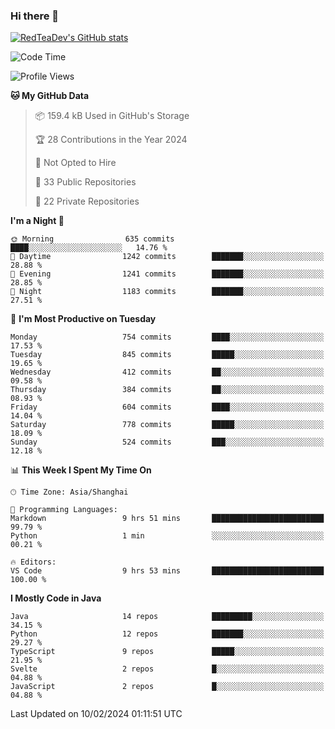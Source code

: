 ### Hi there 👋

<!--
**RedTeaDev/RedTeaDev** is a ✨ _special_ ✨ repository because its `README.md` (this file) appears on your GitHub profile.

Here are some ideas to get you started:

- 🔭 I’m currently working on ...
- 🌱 I’m currently learning ...
- 👯 I’m looking to collaborate on ...
- 🤔 I’m looking for help with ...
- 💬 Ask me about ...
- 📫 How to reach me: ...
- 😄 Pronouns: ...
- ⚡ Fun fact: ...
-->

<!--
[![wakatime](https://wakatime.com/badge/user/6b101ed0-04c0-4490-9283-eb61f2efff96.svg)](https://wakatime.com/@6b101ed0-04c0-4490-9283-eb61f2efff96)
!-->

[![RedTeaDev's GitHub stats](https://github-readme-stats.vercel.app/api?username=RedTeaDev)](https://github.com/anuraghazra/github-readme-stats)
<!--
[![willianrod's wakatime stats](https://github-readme-stats.vercel.app/api/wakatime?username=RedTeaDev)](https://github.com/anuraghazra/github-readme-stats)
!-->
<!--START_SECTION:waka-->
![Code Time](http://img.shields.io/badge/Code%20Time-2%2C032%20hrs%209%20mins-blue)

![Profile Views](http://img.shields.io/badge/Profile%20Views-22-blue)

**🐱 My GitHub Data** 

> 📦 159.4 kB Used in GitHub's Storage 
 > 
> 🏆 28 Contributions in the Year 2024
 > 
> 🚫 Not Opted to Hire
 > 
> 📜 33 Public Repositories 
 > 
> 🔑 22 Private Repositories 
 > 
**I'm a Night 🦉** 

```text
🌞 Morning                635 commits         ████░░░░░░░░░░░░░░░░░░░░░   14.76 % 
🌆 Daytime                1242 commits        ███████░░░░░░░░░░░░░░░░░░   28.88 % 
🌃 Evening                1241 commits        ███████░░░░░░░░░░░░░░░░░░   28.85 % 
🌙 Night                  1183 commits        ███████░░░░░░░░░░░░░░░░░░   27.51 % 
```
📅 **I'm Most Productive on Tuesday** 

```text
Monday                   754 commits         ████░░░░░░░░░░░░░░░░░░░░░   17.53 % 
Tuesday                  845 commits         █████░░░░░░░░░░░░░░░░░░░░   19.65 % 
Wednesday                412 commits         ██░░░░░░░░░░░░░░░░░░░░░░░   09.58 % 
Thursday                 384 commits         ██░░░░░░░░░░░░░░░░░░░░░░░   08.93 % 
Friday                   604 commits         ████░░░░░░░░░░░░░░░░░░░░░   14.04 % 
Saturday                 778 commits         █████░░░░░░░░░░░░░░░░░░░░   18.09 % 
Sunday                   524 commits         ███░░░░░░░░░░░░░░░░░░░░░░   12.18 % 
```


📊 **This Week I Spent My Time On** 

```text
🕑︎ Time Zone: Asia/Shanghai

💬 Programming Languages: 
Markdown                 9 hrs 51 mins       █████████████████████████   99.79 % 
Python                   1 min               ░░░░░░░░░░░░░░░░░░░░░░░░░   00.21 % 

🔥 Editors: 
VS Code                  9 hrs 53 mins       █████████████████████████   100.00 % 
```

**I Mostly Code in Java** 

```text
Java                     14 repos            █████████░░░░░░░░░░░░░░░░   34.15 % 
Python                   12 repos            ███████░░░░░░░░░░░░░░░░░░   29.27 % 
TypeScript               9 repos             █████░░░░░░░░░░░░░░░░░░░░   21.95 % 
Svelte                   2 repos             █░░░░░░░░░░░░░░░░░░░░░░░░   04.88 % 
JavaScript               2 repos             █░░░░░░░░░░░░░░░░░░░░░░░░   04.88 % 
```




 Last Updated on 10/02/2024 01:11:51 UTC
<!--END_SECTION:waka-->


